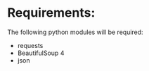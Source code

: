 # Requirements:
The following python modules will be required: <br />
* requests
* BeautifulSoup 4
* json
